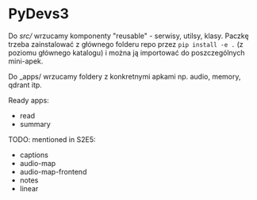 # PyDevs3

Do _src/_ wrzucamy komponenty "reusable" - serwisy, utilsy, klasy. 
Paczkę trzeba zainstalować z głównego folderu repo przez `pip install -e .` (z poziomu głównego katalogu)
i można ją importować do poszczególnych mini-apek.

Do _apps/ wrzucamy foldery z konkretnymi apkami np. audio, memory, qdrant itp.

Ready apps:
- read
- summary

TODO:
mentioned in S2E5:
- captions
- audio-map
- audio-map-frontend
- notes
- linear